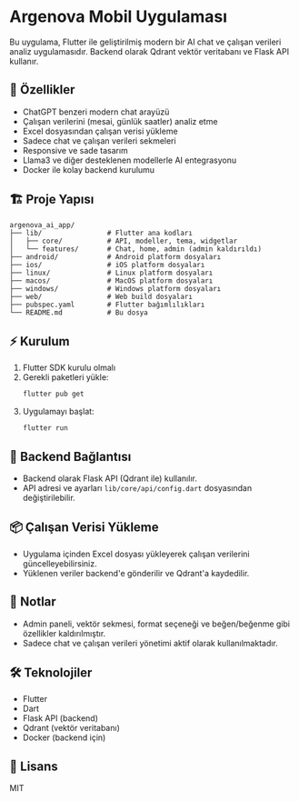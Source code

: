 # Argenova Mobil Uygulaması

Bu uygulama, Flutter ile geliştirilmiş modern bir AI chat ve çalışan verileri analiz uygulamasıdır. Backend olarak Qdrant vektör veritabanı ve Flask API kullanır.

## 🚀 Özellikler

-   ChatGPT benzeri modern chat arayüzü
-   Çalışan verilerini (mesai, günlük saatler) analiz etme
-   Excel dosyasından çalışan verisi yükleme
-   Sadece chat ve çalışan verileri sekmeleri
-   Responsive ve sade tasarım
-   Llama3 ve diğer desteklenen modellerle AI entegrasyonu
-   Docker ile kolay backend kurulumu

## 🏗️ Proje Yapısı

```
argenova_ai_app/
├── lib/                # Flutter ana kodları
│   ├── core/           # API, modeller, tema, widgetlar
│   └── features/       # Chat, home, admin (admin kaldırıldı)
├── android/            # Android platform dosyaları
├── ios/                # iOS platform dosyaları
├── linux/              # Linux platform dosyaları
├── macos/              # MacOS platform dosyaları
├── windows/            # Windows platform dosyaları
├── web/                # Web build dosyaları
├── pubspec.yaml        # Flutter bağımlılıkları
└── README.md           # Bu dosya
```

## ⚡️ Kurulum

1. Flutter SDK kurulu olmalı
2. Gerekli paketleri yükle:
    ```bash
    flutter pub get
    ```
3. Uygulamayı başlat:
    ```bash
    flutter run
    ```

## 🔗 Backend Bağlantısı

-   Backend olarak Flask API (Qdrant ile) kullanılır.
-   API adresi ve ayarları `lib/core/api/config.dart` dosyasından değiştirilebilir.

## 📦 Çalışan Verisi Yükleme

-   Uygulama içinden Excel dosyası yükleyerek çalışan verilerini güncelleyebilirsiniz.
-   Yüklenen veriler backend'e gönderilir ve Qdrant'a kaydedilir.

## 📝 Notlar

-   Admin paneli, vektör sekmesi, format seçeneği ve beğen/beğenme gibi özellikler kaldırılmıştır.
-   Sadece chat ve çalışan verileri yönetimi aktif olarak kullanılmaktadır.

## 🛠️ Teknolojiler

-   Flutter
-   Dart
-   Flask API (backend)
-   Qdrant (vektör veritabanı)
-   Docker (backend için)

## 📄 Lisans

MIT
